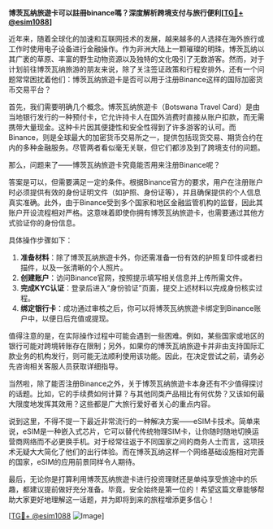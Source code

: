 **博茨瓦纳旅遊卡可以註冊binance嗎？深度解析跨境支付与旅行便利[[TG💪+ @esim1088](https://t.me/s/esim1088)]**

近年来，随着全球化的加速和互联网技术的发展，越来越多的人选择在海外旅行或工作时使用电子设备进行金融操作。作为非洲大陆上一颗璀璨的明珠，博茨瓦纳以其广袤的草原、丰富的野生动物资源以及独特的文化吸引了无数游客。然而，对于计划前往博茨瓦纳旅游的朋友来说，除了关注签证政策和行程安排外，还有一个问题常常困扰着他们：博茨瓦纳旅遊卡是否可以用于注册Binance这样的国际加密货币交易平台？

首先，我们需要明确几个概念。博茨瓦纳旅遊卡（Botswana Travel Card）是由当地银行发行的一种预付卡，它允许持卡人在国外消费时直接从账户扣款，而无需携带大量现金。这种卡片因其便捷性和安全性得到了许多游客的认可。而Binance，则是全球最大的加密货币交易所之一，提供包括现货交易、期货合约在内的多种金融服务。尽管两者看似毫无关联，但它们都涉及到了跨境支付的问题。

那么，问题来了——博茨瓦纳旅遊卡究竟能否用来注册Binance呢？

答案是可以，但需要满足一定的条件。根据Binance官方的要求，用户在注册账户时必须提供有效的身份证明文件（如护照、身份证等），并且确保提供的个人信息真实准确。此外，由于Binance受到多个国家和地区金融监管机构的监督，因此其账户开设流程相对严格。这意味着即使你拥有博茨瓦纳旅遊卡，也需要通过其他方式验证你的身份信息。

具体操作步骤如下：

1. **准备材料**：除了博茨瓦纳旅遊卡外，你还需准备一份有效的护照复印件或者扫描件，以及一张清晰的个人照片。
2. **创建账户**：访问Binance官网，按照提示填写相关信息并上传所需文件。
3. **完成KYC认证**：登录后进入“身份验证”页面，提交上述材料以完成身份核实过程。
4. **绑定银行卡**：成功通过审核之后，你可以将博茨瓦纳旅遊卡绑定到Binance账户中，以便日后充值或提现。

值得注意的是，在实际操作过程中可能会遇到一些困难。例如，某些国家或地区的银行可能对跨境转账存在限制；另外，如果你的博茨瓦纳旅遊卡并非由支持国际汇款业务的机构发行，则可能无法顺利使用该功能。因此，在决定尝试之前，请务必先咨询相关客服人员获取详细指导。

当然啦，除了能否注册Binance之外，关于博茨瓦纳旅遊卡本身还有不少值得探讨的话题。比如，它的手续费如何计算？与其他同类产品相比有何优势？又该如何最大限度地发挥其效用？这些都是广大旅行爱好者关心的重点内容。

说到这里，不得不提一下最近非常流行的一种解决方案——eSIM卡技术。简单来说，eSIM是一种嵌入式芯片，它可以替代传统物理SIM卡，让你随时随地切换运营商网络而不必更换手机。对于经常往返于不同国家之间的商务人士而言，这项技术无疑大大简化了他们的出行体验。而在博茨瓦纳这样一个网络基础设施相对完善的国家，eSIM的应用前景同样令人期待。

最后，无论你是打算利用博茨瓦纳旅遊卡进行投资理财还是单纯享受旅途中的乐趣，都建议提前做好充分准备。毕竟，安全始终是第一位的！希望这篇文章能够帮助大家更好地理解这一话题，并为即将到来的旅程增添更多信心！

[[TG💪+ @esim1088](https://t.me/s/esim1088) ![Image](https://i.postimg.cc/4NQfJmqS/Snipaste-2025-05-13-00-14-12.png)]
